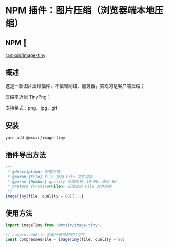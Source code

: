 # NPM 插件：图片压缩（浏览器端本地压缩）

## NPM 🔗

[@mxsir/image-tiny](https://www.npmjs.com/package/@mxsir/image-tiny)

## 概述

这是一款图片压缩插件，不依赖网络、服务器，实现的是客户端压缩；

压缩率近似 TinyPng；

支持格式：png、jpg、gif

## 安装

```bash
yarn add @mxsir/image-tiny
```

## 插件导出方法

```javascript
/**
 * @description: 图像压缩
 * @param {File} file 原始 File 文件对象
 * @param {Number} quality 压缩质量，10-90，建议 80
 * @return {Promise<File>} 压缩过的 File 文件对象
 */
imageTiny(file, quality = 80){...}
```

## 使用方法

```javascript
import imageTiny from '@mxsir/image-tiny';

// compressedFile 就是压缩过的图片文件
const compressedFile = imageTiny(file, quality = 80)

```
